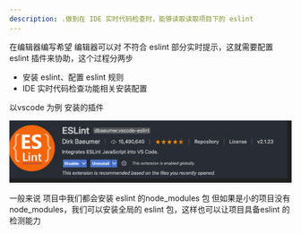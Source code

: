 ```yaml
---
description: .做到在 IDE 实时代码检查时，能够读取读取项目下的 eslint 
---
```


在编辑器编写希望 编辑器可以对 不符合 eslint 部分实时提示，这就需要配置 eslint 插件来协助，这个过程分两步

* 安装 eslint、配置 eslint 规则
* IDE 实时代码检查功能相关安装配置

以vscode 为例 安装的插件

![](/images/2023-08-16-07-01-37.png)

一般来说 项目中我们都会安装 eslint 的node_modules 包 但如果是小的项目没有 node_modules，我们可以安装全局的 eslint 包，这样也可以让项目具备eslint 的检测能力

